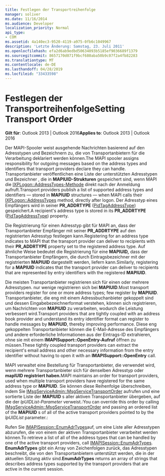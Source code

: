 ```yaml
---
title: Festlegen der Transportreihenfolge
manager: soliver
ms.date: 11/16/2014
ms.audience: Developer
localization_priority: Normal
api_type:
- COM
ms.assetid: 4a140ec3-9520-4119-a975-0fb6c1049967
description: 'Letzte Änderung: Samstag, 23. Juli 2011'
ms.openlocfilehash: efa2d6ab9edbd50634093b5185ef9036689f1379
ms.sourcegitcommit: 8657170d071f9bcf680aba50b9c07f2a4fb82283
ms.translationtype: MT
ms.contentlocale: de-DE
ms.lasthandoff: 04/28/2019
ms.locfileid: "33433598"
---
```

# <a name="setting-transport-order"></a><span data-ttu-id="15011-103">Festlegen der Transportreihenfolge</span><span class="sxs-lookup"><span data-stu-id="15011-103">Setting Transport Order</span></span>

  
  
<span data-ttu-id="15011-104">**Gilt für**: Outlook 2013 | Outlook 2016</span><span class="sxs-lookup"><span data-stu-id="15011-104">**Applies to**: Outlook 2013 | Outlook 2016</span></span> 
  
<span data-ttu-id="15011-105">Der MAPI-Spooler weist ausgehende Nachrichten basierend auf den Adresstypen und Bezeichnern zu, die von Transportanbietern für die Verarbeitung deklariert werden können.</span><span class="sxs-lookup"><span data-stu-id="15011-105">The MAPI spooler assigns responsibility for outgoing messages based on the address types and identifiers that transport providers declare they can handle.</span></span> <span data-ttu-id="15011-106">Transportanbieter veröffentlichen eine Liste der unterstützten Adresstypen und Bezeichner , die in **MAPIUID-Strukturen** gespeichert sind, wenn MAPI die [IXPLogon::AddressTypes-Methode](ixplogon-addresstypes.md) direkt nach der Anmeldung aufruft.</span><span class="sxs-lookup"><span data-stu-id="15011-106">Transport providers publish a list of supported address types and identifiers — stored in **MAPIUID** structures — when MAPI calls their [IXPLogon::AddressTypes](ixplogon-addresstypes.md) method, directly after logon.</span></span> <span data-ttu-id="15011-107">Der Adresstyp eines Empfängers wird in seiner **PR_ADDRTYPE** ([PidTagAddressType](pidtagaddresstype-canonical-property.md)) gespeichert.</span><span class="sxs-lookup"><span data-stu-id="15011-107">A recipient's address type is stored in its **PR_ADDRTYPE** ([PidTagAddressType](pidtagaddresstype-canonical-property.md)) property.</span></span>
  
<span data-ttu-id="15011-108">Die Registrierung für einen Adresstyp gibt für MAPI an, dass der Transportanbieter Empfänger mit seiner **PR_ADDRTYPE** auf den registrierten Adresstyp festlegen kann.</span><span class="sxs-lookup"><span data-stu-id="15011-108">Registering for an address type indicates to MAPI that the transport provider can deliver to recipients with their **PR_ADDRTYPE** property set to the registered address type.</span></span> <span data-ttu-id="15011-109">Auf ähnliche Weise bedeutet die Registrierung für eine **MAPIUID,** dass der Transportanbieter Empfängern, die durch Eintragsbezeichner mit der registrierten **MAPIUID** dargestellt werden, liefern kann.</span><span class="sxs-lookup"><span data-stu-id="15011-109">Similarly, registering for a **MAPIUID** indicates that the transport provider can deliver to recipients that are represented by entry identifiers with the registered **MAPIUID**.</span></span>
  
<span data-ttu-id="15011-110">Die meisten Transportanbieter registrieren sich für einen oder mehrere Adresstypen. nur wenige registrieren sich bei **MAPIUID**.</span><span class="sxs-lookup"><span data-stu-id="15011-110">Most transport providers register for one or more address types; few register by **MAPIUID**.</span></span> <span data-ttu-id="15011-111">Transportanbieter, die eng mit einem Adressbuchanbieter gekoppelt sind und dessen Eingabebezeichnerformat verstehen, können sich registrieren, um Nachrichten von **MAPIUID** zu verarbeiten, wodurch die Leistung verbessert wird.</span><span class="sxs-lookup"><span data-stu-id="15011-111">Transport providers that are tightly coupled with an address book provider and understand its entry identifier format can register to handle messages by **MAPIUID**, thereby improving performance.</span></span> <span data-ttu-id="15011-112">Diese eng gekoppelten Transportanbieter können die E-Mail-Adresse des Empfängers und andere erforderliche Informationen aus der Eintrags-ID extrahieren, ohne sie mit einem **IMAPISupport::OpenEntry-Aufruf** öffnen zu müssen.</span><span class="sxs-lookup"><span data-stu-id="15011-112">These tightly coupled transport providers can extract the recipient's email address and other necessary information from the entry identifier without having to open it with an **IMAPISupport::OpenEntry** call.</span></span> 
  
<span data-ttu-id="15011-113">MAPI verwaltet eine Bestellung für Transportanbieter, die verwendet wird, wenn mehrere Transportanbieter sich für denselben Adresstyp oder **mapIUID registriert haben.**</span><span class="sxs-lookup"><span data-stu-id="15011-113">MAPI maintains an order for transport providers, used when multiple transport providers have registered for the same address type or **MAPIUID**.</span></span> <span data-ttu-id="15011-114">Sie können diese Reihenfolge überschreiben, indem Sie [IMsgServiceAdmin::MsgServiceTransportOrder](imsgserviceadmin-msgservicetransportorder.md) aufrufen und eine sortierte Liste der **MAPIUID** s aller aktiven Transportanbieter übergeben, auf die der  _lpUIDList-Parameter_ verweist.:</span><span class="sxs-lookup"><span data-stu-id="15011-114">You can override this order by calling [IMsgServiceAdmin::MsgServiceTransportOrder](imsgserviceadmin-msgservicetransportorder.md) and passing an ordered list of the **MAPIUID** s of all of the active transport providers pointed to by the  _lpUIDList_ parameter.:</span></span> 
  
<span data-ttu-id="15011-115">Rufen Sie [IMAPISession::EnumAdrTypes](imapisession-enumadrtypes.md)auf, um eine Liste aller Adresstypen abzurufen, die von einem der aktiven Transportanbieter verarbeitet werden können.</span><span class="sxs-lookup"><span data-stu-id="15011-115">To retrieve a list of all of the address types that can be handled by one of the active transport providers, call [IMAPISession::EnumAdrTypes](imapisession-enumadrtypes.md).</span></span> <span data-ttu-id="15011-116">**EnumAdrTypes** gibt ein Array von Zeichenfolgen zurück, das Adresstypen beschreibt, die von den Transportanbietern unterstützt werden, die in der aktuellen Sitzung aktiv sind.</span><span class="sxs-lookup"><span data-stu-id="15011-116">**EnumAdrTypes** returns an array of strings that describes address types supported by the transport providers that are active in the current session.</span></span> 
  


